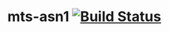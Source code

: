 # mts-asn1 [![Build Status](https://travis-ci.org/ericsson-mts/mts-asn1.svg?branch=master)](https://travis-ci.org/ericsson-mts/mts-asn1)
